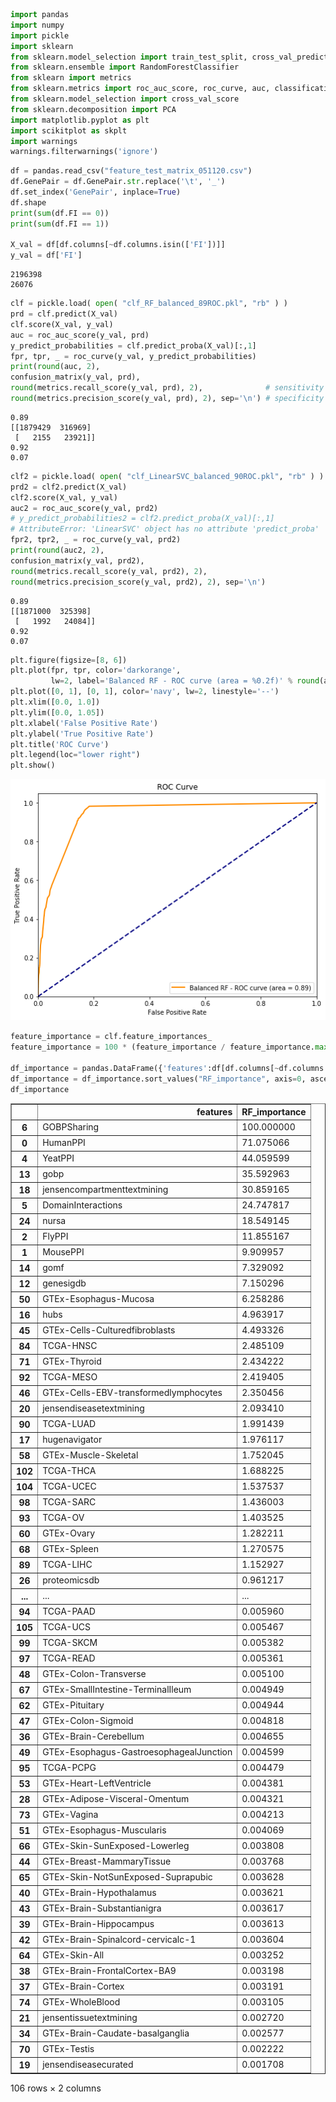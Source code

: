 ```python
import pandas 
import numpy 
import pickle
import sklearn
from sklearn.model_selection import train_test_split, cross_val_predict
from sklearn.ensemble import RandomForestClassifier
from sklearn import metrics
from sklearn.metrics import roc_auc_score, roc_curve, auc, classification_report, confusion_matrix
from sklearn.model_selection import cross_val_score
from sklearn.decomposition import PCA
import matplotlib.pyplot as plt
import scikitplot as skplt
import warnings
warnings.filterwarnings('ignore')
```


```python
df = pandas.read_csv("feature_test_matrix_051120.csv")
df.GenePair = df.GenePair.str.replace('\t', '_')
df.set_index('GenePair', inplace=True)
df.shape 
print(sum(df.FI == 0))
print(sum(df.FI == 1))

X_val = df[df.columns[~df.columns.isin(['FI'])]]
y_val = df['FI']
```

    2196398
    26076



```python
clf = pickle.load( open( "clf_RF_balanced_89ROC.pkl", "rb" ) )
prd = clf.predict(X_val)
clf.score(X_val, y_val)
auc = roc_auc_score(y_val, prd)
y_predict_probabilities = clf.predict_proba(X_val)[:,1]
fpr, tpr, _ = roc_curve(y_val, y_predict_probabilities)
print(round(auc, 2),
confusion_matrix(y_val, prd),
round(metrics.recall_score(y_val, prd), 2),              # sensitivity tp / (tp + fn)
round(metrics.precision_score(y_val, prd), 2), sep='\n') # specificity tp / (tp + fp)
```

    0.89
    [[1879429  316969]
     [   2155   23921]]
    0.92
    0.07



```python
clf2 = pickle.load( open( "clf_LinearSVC_balanced_90ROC.pkl", "rb" ) )
prd2 = clf2.predict(X_val)
clf2.score(X_val, y_val)
auc2 = roc_auc_score(y_val, prd2)
# y_predict_probabilities2 = clf2.predict_proba(X_val)[:,1]
# AttributeError: 'LinearSVC' object has no attribute 'predict_proba'
fpr2, tpr2, _ = roc_curve(y_val, prd2)
print(round(auc2, 2),
confusion_matrix(y_val, prd2),
round(metrics.recall_score(y_val, prd2), 2),              
round(metrics.precision_score(y_val, prd2), 2), sep='\n') 
```

    0.89
    [[1871000  325398]
     [   1992   24084]]
    0.92
    0.07



```python
plt.figure(figsize=[8, 6])
plt.plot(fpr, tpr, color='darkorange',
         lw=2, label='Balanced RF - ROC curve (area = %0.2f)' % round(auc, 2))
plt.plot([0, 1], [0, 1], color='navy', lw=2, linestyle='--')
plt.xlim([0.0, 1.0])
plt.ylim([0.0, 1.05])
plt.xlabel('False Positive Rate')
plt.ylabel('True Positive Rate')
plt.title('ROC Curve')
plt.legend(loc="lower right")
plt.show()
```


![png](output_4_0.png)



```python
feature_importance = clf.feature_importances_
feature_importance = 100 * (feature_importance / feature_importance.max())

df_importance = pandas.DataFrame({'features':df[df.columns[~df.columns.isin(['FI'])]].columns.values, 'RF_importance':feature_importance})
df_importance = df_importance.sort_values("RF_importance", axis=0, ascending=False)
df_importance
```




<div>
<style scoped>
    .dataframe tbody tr th:only-of-type {
        vertical-align: middle;
    }

    .dataframe tbody tr th {
        vertical-align: top;
    }

    .dataframe thead th {
        text-align: right;
    }
</style>
<table border="1" class="dataframe">
  <thead>
    <tr style="text-align: right;">
      <th></th>
      <th>features</th>
      <th>RF_importance</th>
    </tr>
  </thead>
  <tbody>
    <tr>
      <th>6</th>
      <td>GOBPSharing</td>
      <td>100.000000</td>
    </tr>
    <tr>
      <th>0</th>
      <td>HumanPPI</td>
      <td>71.075066</td>
    </tr>
    <tr>
      <th>4</th>
      <td>YeatPPI</td>
      <td>44.059599</td>
    </tr>
    <tr>
      <th>13</th>
      <td>gobp</td>
      <td>35.592963</td>
    </tr>
    <tr>
      <th>18</th>
      <td>jensencompartmenttextmining</td>
      <td>30.859165</td>
    </tr>
    <tr>
      <th>5</th>
      <td>DomainInteractions</td>
      <td>24.747817</td>
    </tr>
    <tr>
      <th>24</th>
      <td>nursa</td>
      <td>18.549145</td>
    </tr>
    <tr>
      <th>2</th>
      <td>FlyPPI</td>
      <td>11.855167</td>
    </tr>
    <tr>
      <th>1</th>
      <td>MousePPI</td>
      <td>9.909957</td>
    </tr>
    <tr>
      <th>14</th>
      <td>gomf</td>
      <td>7.329092</td>
    </tr>
    <tr>
      <th>12</th>
      <td>genesigdb</td>
      <td>7.150296</td>
    </tr>
    <tr>
      <th>50</th>
      <td>GTEx-Esophagus-Mucosa</td>
      <td>6.258286</td>
    </tr>
    <tr>
      <th>16</th>
      <td>hubs</td>
      <td>4.963917</td>
    </tr>
    <tr>
      <th>45</th>
      <td>GTEx-Cells-Culturedfibroblasts</td>
      <td>4.493326</td>
    </tr>
    <tr>
      <th>84</th>
      <td>TCGA-HNSC</td>
      <td>2.485109</td>
    </tr>
    <tr>
      <th>71</th>
      <td>GTEx-Thyroid</td>
      <td>2.434222</td>
    </tr>
    <tr>
      <th>92</th>
      <td>TCGA-MESO</td>
      <td>2.419405</td>
    </tr>
    <tr>
      <th>46</th>
      <td>GTEx-Cells-EBV-transformedlymphocytes</td>
      <td>2.350456</td>
    </tr>
    <tr>
      <th>20</th>
      <td>jensendiseasetextmining</td>
      <td>2.093410</td>
    </tr>
    <tr>
      <th>90</th>
      <td>TCGA-LUAD</td>
      <td>1.991439</td>
    </tr>
    <tr>
      <th>17</th>
      <td>hugenavigator</td>
      <td>1.976117</td>
    </tr>
    <tr>
      <th>58</th>
      <td>GTEx-Muscle-Skeletal</td>
      <td>1.752045</td>
    </tr>
    <tr>
      <th>102</th>
      <td>TCGA-THCA</td>
      <td>1.688225</td>
    </tr>
    <tr>
      <th>104</th>
      <td>TCGA-UCEC</td>
      <td>1.537537</td>
    </tr>
    <tr>
      <th>98</th>
      <td>TCGA-SARC</td>
      <td>1.436003</td>
    </tr>
    <tr>
      <th>93</th>
      <td>TCGA-OV</td>
      <td>1.403525</td>
    </tr>
    <tr>
      <th>60</th>
      <td>GTEx-Ovary</td>
      <td>1.282211</td>
    </tr>
    <tr>
      <th>68</th>
      <td>GTEx-Spleen</td>
      <td>1.270575</td>
    </tr>
    <tr>
      <th>89</th>
      <td>TCGA-LIHC</td>
      <td>1.152927</td>
    </tr>
    <tr>
      <th>26</th>
      <td>proteomicsdb</td>
      <td>0.961217</td>
    </tr>
    <tr>
      <th>...</th>
      <td>...</td>
      <td>...</td>
    </tr>
    <tr>
      <th>94</th>
      <td>TCGA-PAAD</td>
      <td>0.005960</td>
    </tr>
    <tr>
      <th>105</th>
      <td>TCGA-UCS</td>
      <td>0.005467</td>
    </tr>
    <tr>
      <th>99</th>
      <td>TCGA-SKCM</td>
      <td>0.005382</td>
    </tr>
    <tr>
      <th>97</th>
      <td>TCGA-READ</td>
      <td>0.005361</td>
    </tr>
    <tr>
      <th>48</th>
      <td>GTEx-Colon-Transverse</td>
      <td>0.005100</td>
    </tr>
    <tr>
      <th>67</th>
      <td>GTEx-SmallIntestine-TerminalIleum</td>
      <td>0.004949</td>
    </tr>
    <tr>
      <th>62</th>
      <td>GTEx-Pituitary</td>
      <td>0.004944</td>
    </tr>
    <tr>
      <th>47</th>
      <td>GTEx-Colon-Sigmoid</td>
      <td>0.004818</td>
    </tr>
    <tr>
      <th>36</th>
      <td>GTEx-Brain-Cerebellum</td>
      <td>0.004655</td>
    </tr>
    <tr>
      <th>49</th>
      <td>GTEx-Esophagus-GastroesophagealJunction</td>
      <td>0.004599</td>
    </tr>
    <tr>
      <th>95</th>
      <td>TCGA-PCPG</td>
      <td>0.004479</td>
    </tr>
    <tr>
      <th>53</th>
      <td>GTEx-Heart-LeftVentricle</td>
      <td>0.004381</td>
    </tr>
    <tr>
      <th>28</th>
      <td>GTEx-Adipose-Visceral-Omentum</td>
      <td>0.004321</td>
    </tr>
    <tr>
      <th>73</th>
      <td>GTEx-Vagina</td>
      <td>0.004213</td>
    </tr>
    <tr>
      <th>51</th>
      <td>GTEx-Esophagus-Muscularis</td>
      <td>0.004069</td>
    </tr>
    <tr>
      <th>66</th>
      <td>GTEx-Skin-SunExposed-Lowerleg</td>
      <td>0.003808</td>
    </tr>
    <tr>
      <th>44</th>
      <td>GTEx-Breast-MammaryTissue</td>
      <td>0.003768</td>
    </tr>
    <tr>
      <th>65</th>
      <td>GTEx-Skin-NotSunExposed-Suprapubic</td>
      <td>0.003628</td>
    </tr>
    <tr>
      <th>40</th>
      <td>GTEx-Brain-Hypothalamus</td>
      <td>0.003621</td>
    </tr>
    <tr>
      <th>43</th>
      <td>GTEx-Brain-Substantianigra</td>
      <td>0.003617</td>
    </tr>
    <tr>
      <th>39</th>
      <td>GTEx-Brain-Hippocampus</td>
      <td>0.003613</td>
    </tr>
    <tr>
      <th>42</th>
      <td>GTEx-Brain-Spinalcord-cervicalc-1</td>
      <td>0.003604</td>
    </tr>
    <tr>
      <th>64</th>
      <td>GTEx-Skin-All</td>
      <td>0.003252</td>
    </tr>
    <tr>
      <th>38</th>
      <td>GTEx-Brain-FrontalCortex-BA9</td>
      <td>0.003198</td>
    </tr>
    <tr>
      <th>37</th>
      <td>GTEx-Brain-Cortex</td>
      <td>0.003191</td>
    </tr>
    <tr>
      <th>74</th>
      <td>GTEx-WholeBlood</td>
      <td>0.003105</td>
    </tr>
    <tr>
      <th>21</th>
      <td>jensentissuetextmining</td>
      <td>0.002720</td>
    </tr>
    <tr>
      <th>34</th>
      <td>GTEx-Brain-Caudate-basalganglia</td>
      <td>0.002577</td>
    </tr>
    <tr>
      <th>70</th>
      <td>GTEx-Testis</td>
      <td>0.002222</td>
    </tr>
    <tr>
      <th>19</th>
      <td>jensendiseasecurated</td>
      <td>0.001708</td>
    </tr>
  </tbody>
</table>
<p>106 rows × 2 columns</p>
</div>


